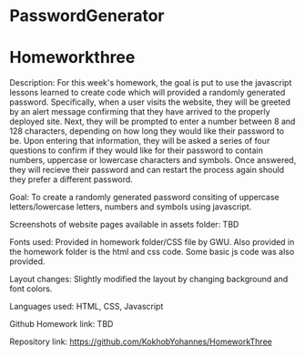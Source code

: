 # PasswordGenerator
# Homeworkthree

Description: 
For this week's homework, the goal is put to use the javascript lessons learned to create code which will provided a randomly generated password. Specifically, when a user visits the website, they will be greeted by an alert message confirming that they have arrived to the properly deployed site. Next, they will be prompted to enter a number between 8 and 128 characters, depending on how long they would like their password to be. Upon entering that information, they will be asked a series of four questions to confirm if they would like for their password to contain numbers, uppercase or lowercase characters and symbols. Once answered, they will recieve their password and can restart the process again should they prefer a different password.


Goal: 
To create a randomly generated password consiting of uppercase letters/lowercase letters, numbers and symbols using javascript.


Screenshots of website pages available in assets folder: TBD


Fonts used: 
Provided in homework folder/CSS file by GWU. Also provided in the homework folder is the html and css code. Some basic js code was also provided.

Layout changes: 
Slightly modified the layout by changing background and font colors.


Languages used: 
HTML, CSS, Javascript


Github Homework link: TBD 


Repository link: https://github.com/KokhobYohannes/HomeworkThree 